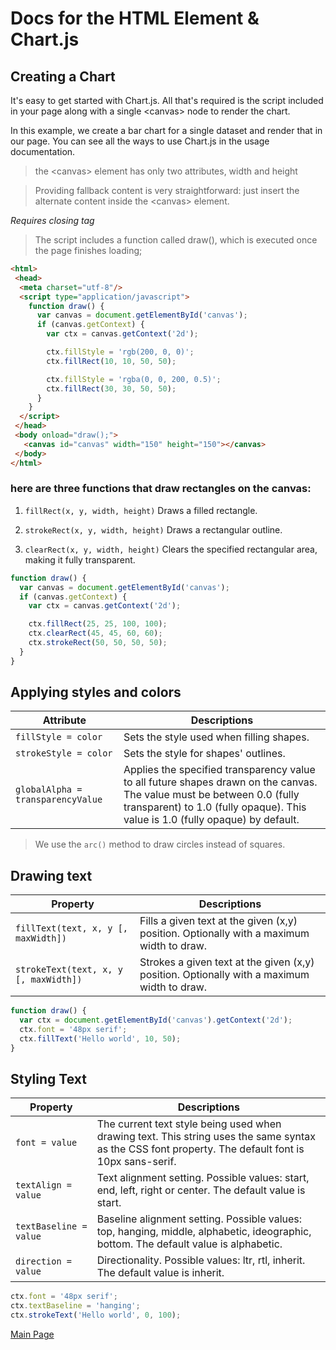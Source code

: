 # Docs for the HTML <canvas> Element & Chart.js

## Creating a Chart

It's easy to get started with Chart.js. All that's required is the script included in your page along with a single \<canvas> node to render the chart.

In this example, we create a bar chart for a single dataset and render that in our page. You can see all the ways to use Chart.js in the usage documentation.

>the \<canvas> element has only two attributes, width and height

>Providing fallback content is very straightforward: just insert the alternate content inside the \<canvas> element.

*Requires closing tag*

>The script includes a function called draw(), which is executed once the page finishes loading;

```html
<html>
 <head>
  <meta charset="utf-8"/>
  <script type="application/javascript">
    function draw() {
      var canvas = document.getElementById('canvas');
      if (canvas.getContext) {
        var ctx = canvas.getContext('2d');

        ctx.fillStyle = 'rgb(200, 0, 0)';
        ctx.fillRect(10, 10, 50, 50);

        ctx.fillStyle = 'rgba(0, 0, 200, 0.5)';
        ctx.fillRect(30, 30, 50, 50);
      }
    }
  </script>
 </head>
 <body onload="draw();">
   <canvas id="canvas" width="150" height="150"></canvas>
 </body>
</html>
```

### here are **three functions** that draw rectangles on the canvas:

1. `fillRect(x, y, width, height)` Draws a filled rectangle.

2. `strokeRect(x, y, width, height)` Draws a rectangular outline.

3. `clearRect(x, y, width, height)` Clears the specified rectangular area, making it fully transparent.

```js
function draw() {
  var canvas = document.getElementById('canvas');
  if (canvas.getContext) {
    var ctx = canvas.getContext('2d');

    ctx.fillRect(25, 25, 100, 100);
    ctx.clearRect(45, 45, 60, 60);
    ctx.strokeRect(50, 50, 50, 50);
  }
}
```

## Applying styles and colors

Attribute | Descriptions
---- | ----
`fillStyle = color` | Sets the style used when filling shapes.
`strokeStyle = color` | Sets the style for shapes' outlines.
`globalAlpha = transparencyValue` | Applies the specified transparency value to all future shapes drawn on the canvas. The value must be between 0.0 (fully transparent) to 1.0 (fully opaque). This value is 1.0 (fully opaque) by default.

>We use the `arc()` method to draw circles instead of squares.

## Drawing text

Property | Descriptions
---- | ----
`fillText(text, x, y [, maxWidth])` | Fills a given text at the given (x,y) position. Optionally with a maximum width to draw.
`strokeText(text, x, y [, maxWidth])` | Strokes a given text at the given (x,y) position. Optionally with a maximum width to draw.

```js
function draw() {
  var ctx = document.getElementById('canvas').getContext('2d');
  ctx.font = '48px serif';
  ctx.fillText('Hello world', 10, 50);
}

```
## Styling Text 

Property | Descriptions
---- | ----
`font = value` | The current text style being used when drawing text. This string uses the same syntax as the CSS font property. The default font is 10px sans-serif.
`textAlign = value` | Text alignment setting. Possible values: start, end, left, right or center. The default value is start.
`textBaseline = value` | Baseline alignment setting. Possible values: top, hanging, middle, alphabetic, ideographic, bottom. The default value is alphabetic.
`direction = value` | Directionality. Possible values: ltr, rtl, inherit. The default value is inherit.

```js
ctx.font = '48px serif';
ctx.textBaseline = 'hanging';
ctx.strokeText('Hello world', 0, 100);

```


[Main Page](https://will-ing.github.io/reading-notes)